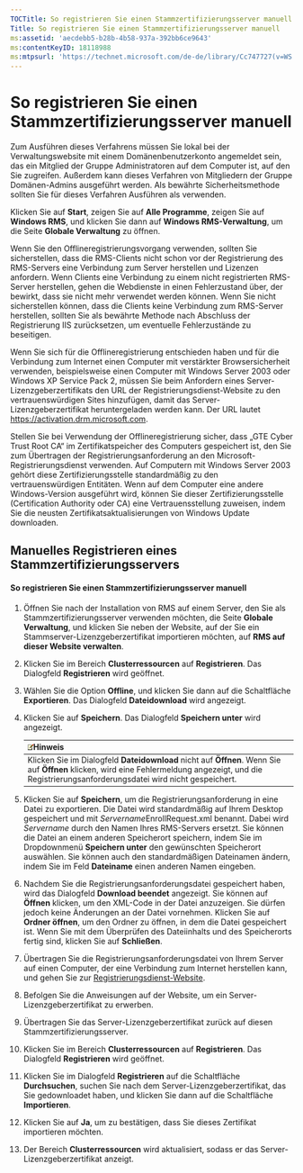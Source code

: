 ```yaml
---
TOCTitle: So registrieren Sie einen Stammzertifizierungsserver manuell
Title: So registrieren Sie einen Stammzertifizierungsserver manuell
ms:assetid: 'aecdebb5-b28b-4b58-937a-392bb6ce9643'
ms:contentKeyID: 18118988
ms:mtpsurl: 'https://technet.microsoft.com/de-de/library/Cc747727(v=WS.10)'
---
```


So registrieren Sie einen Stammzertifizierungsserver manuell
============================================================

Zum Ausführen dieses Verfahrens müssen Sie lokal bei der Verwaltungswebsite mit einem Domänenbenutzerkonto angemeldet sein, das ein Mitglied der Gruppe Administratoren auf dem Computer ist, auf den Sie zugreifen. Außerdem kann dieses Verfahren von Mitgliedern der Gruppe Domänen-Admins ausgeführt werden. Als bewährte Sicherheitsmethode sollten Sie für dieses Verfahren Ausführen als verwenden.

Klicken Sie auf **Start**, zeigen Sie auf **Alle Programme**, zeigen Sie auf **Windows RMS**, und klicken Sie dann auf **Windows RMS-Verwaltung**, um die Seite **Globale Verwaltung** zu öffnen.

Wenn Sie den Offlineregistrierungsvorgang verwenden, sollten Sie sicherstellen, dass die RMS-Clients nicht schon vor der Registrierung des RMS-Servers eine Verbindung zum Server herstellen und Lizenzen anfordern. Wenn Clients eine Verbindung zu einem nicht registrierten RMS-Server herstellen, gehen die Webdienste in einen Fehlerzustand über, der bewirkt, dass sie nicht mehr verwendet werden können. Wenn Sie nicht sicherstellen können, dass die Clients keine Verbindung zum RMS-Server herstellen, sollten Sie als bewährte Methode nach Abschluss der Registrierung IIS zurücksetzen, um eventuelle Fehlerzustände zu beseitigen.

Wenn Sie sich für die Offlineregistrierung entschieden haben und für die Verbindung zum Internet einen Computer mit verstärkter Browsersicherheit verwenden, beispielsweise einen Computer mit Windows Server 2003 oder Windows XP Service Pack 2, müssen Sie beim Anfordern eines Server-Lizenzgeberzertifikats den URL der Registrierungsdienst-Website zu den vertrauenswürdigen Sites hinzufügen, damit das Server-Lizenzgeberzertifikat heruntergeladen werden kann. Der URL lautet https://activation.drm.microsoft.com.

Stellen Sie bei Verwendung der Offlineregistrierung sicher, dass „GTE Cyber Trust Root CA“ im Zertifikatspeicher des Computers gespeichert ist, den Sie zum Übertragen der Registrierungsanforderung an den Microsoft-Registrierungsdienst verwenden. Auf Computern mit Windows Server 2003 gehört diese Zertifizierungsstelle standardmäßig zu den vertrauenswürdigen Entitäten. Wenn auf dem Computer eine andere Windows-Version ausgeführt wird, können Sie dieser Zertifizierungsstelle (Certification Authority oder CA) eine Vertrauensstellung zuweisen, indem Sie die neusten Zertifikatsaktualisierungen von Windows Update downloaden.

Manuelles Registrieren eines Stammzertifizierungsservers
--------------------------------------------------------

#### So registrieren Sie einen Stammzertifizierungsserver manuell

1.  Öffnen Sie nach der Installation von RMS auf einem Server, den Sie als Stammzertifizierungsserver verwenden möchten, die Seite **Globale Verwaltung**, und klicken Sie neben der Website, auf der Sie ein Stammserver-Lizenzgeberzertifikat importieren möchten, auf **RMS auf dieser Website verwalten**.

2.  Klicken Sie im Bereich **Clusterressourcen** auf **Registrieren**. Das Dialogfeld **Registrieren** wird geöffnet.

3.  Wählen Sie die Option **Offline**, und klicken Sie dann auf die Schaltfläche **Exportieren**. Das Dialogfeld **Dateidownload** wird angezeigt.

4.  Klicken Sie auf **Speichern**. Das Dialogfeld **Speichern unter** wird angezeigt.

    | ![](images/Cc747727.note(WS.10).gif)Hinweis                                                                                                                              |
    |-------------------------------------------------------------------------------------------------------------------------------------------------------------------------------------------------------|
    | Klicken Sie im Dialogfeld **Dateidownload** nicht auf **Öffnen**. Wenn Sie auf **Öffnen** klicken, wird eine Fehlermeldung angezeigt, und die Registrierungsanforderungsdatei wird nicht gespeichert. |

5.  Klicken Sie auf **Speichern**, um die Registrierungsanforderung in eine Datei zu exportieren. Die Datei wird standardmäßig auf Ihrem Desktop gespeichert und mit *Servername*EnrollRequest.xml benannt. Dabei wird *Servername* durch den Namen Ihres RMS-Servers ersetzt. Sie können die Datei an einem anderen Speicherort speichern, indem Sie im Dropdownmenü **Speichern unter** den gewünschten Speicherort auswählen. Sie können auch den standardmäßigen Dateinamen ändern, indem Sie im Feld **Dateiname** einen anderen Namen eingeben.

6.  Nachdem Sie die Registrierungsanforderungsdatei gespeichert haben, wird das Dialogfeld **Download beendet** angezeigt. Sie können auf **Öffnen** klicken, um den XML-Code in der Datei anzuzeigen. Sie dürfen jedoch keine Änderungen an der Datei vornehmen. Klicken Sie auf **Ordner öffnen**, um den Ordner zu öffnen, in dem die Datei gespeichert ist. Wenn Sie mit dem Überprüfen des Dateiinhalts und des Speicherorts fertig sind, klicken Sie auf **Schließen**.

7.  Übertragen Sie die Registrierungsanforderungsdatei von Ihrem Server auf einen Computer, der eine Verbindung zum Internet herstellen kann, und gehen Sie zur [Registrierungsdienst-Website]().

8.  Befolgen Sie die Anweisungen auf der Website, um ein Server-Lizenzgeberzertifikat zu erwerben.

9.  Übertragen Sie das Server-Lizenzgeberzertifikat zurück auf diesen Stammzertifizierungsserver.

10. Klicken Sie im Bereich **Clusterressourcen** auf **Registrieren**. Das Dialogfeld **Registrieren** wird geöffnet.

11. Klicken Sie im Dialogfeld **Registrieren** auf die Schaltfläche **Durchsuchen**, suchen Sie nach dem Server-Lizenzgeberzertifikat, das Sie gedownloadet haben, und klicken Sie dann auf die Schaltfläche **Importieren**.

12. Klicken Sie auf **Ja**, um zu bestätigen, dass Sie dieses Zertifikat importieren möchten.

13. Der Bereich **Clusterressourcen** wird aktualisiert, sodass er das Server-Lizenzgeberzertifikat anzeigt.